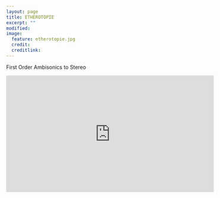 ```yaml
---
layout: page
title: ETHEROTOPIE
excerpt: ""
modified: 
image:
  feature: etherotopie.jpg
  credit: 
  creditlink: 
---
```


First Order Ambisonics to Stereo

<iframe width="560" height="315" src="https://www.youtube.com/embed/tQFToiL1jiU" frameborder="0"> </iframe>



